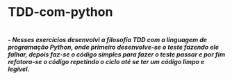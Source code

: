 <h1>TDD-com-python<h1>
  <h5>- Nesses exercícios desenvolvi a filosofia TDD com a linguagem de programação Python, onde primeiro desenvolve-se o teste fazendo ele falhar, depois faz-se
    o código simples para fazer o teste passar e por fim refatora-se o código repetindo o ciclo até se ter um código limpo e legível.<h5>
    
